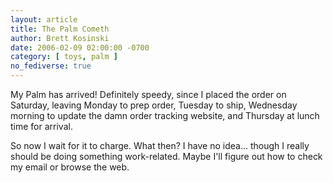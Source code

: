 ```yaml
---
layout: article
title: The Palm Cometh
author: Brett Kosinski
date: 2006-02-09 02:00:00 -0700
category: [ toys, palm ]
no_fediverse: true
---
```


My Palm has arrived!  Definitely speedy, since I placed the order on Saturday, leaving Monday to prep order, Tuesday to ship, Wednesday morning to update the damn order tracking website, and Thursday at lunch time for arrival.

So now I wait for it to charge.  What then?  I have no idea... though I really should be doing something work-related.  Maybe I'll figure out how to check my email or browse the web.

